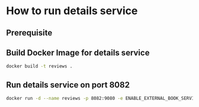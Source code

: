 # How to run details service

## Prerequisite

## Build Docker Image for details service
```bash
docker build -t reviews .
```

## Run details service on port 8082
```bash
docker run -d --name reviews -p 8082:9080 -e ENABLE_EXTERNAL_BOOK_SERVICE=true details
```